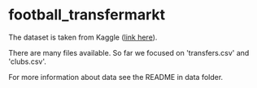 # football_transfermarkt

The dataset is taken from Kaggle ([link here](https://www.kaggle.com/datasets/davidcariboo/player-scores/data)).

There are many files available. So far we focused on 'transfers.csv' and 'clubs.csv'.

For more information about data see the README in data folder.

